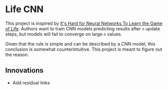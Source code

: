 # Life CNN

This project is inspired by [It's Hard for Neural Networks To Learn the Game of Life](https://arxiv.org/abs/2009.01398).
Authors want to train CNN models predicting results after `n` update steps, but models will fail to converge on large `n` values.

Given that the rule is simple and can be described by a CNN model, this conclusion is somewhat counterintuitive.
This project is meant to figure out the reason.

## Innovations

- Add residual links
